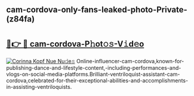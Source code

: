 ## cam-cordova-only-fans​-leaked-photo​-Private-(z84fa)


# <h2><a href="https://mediaupload.pro?title=cam-cordova&ref=git">🔗👉 🔴 cam-cordova-P𝚑ot𝚘𝚜-V𝚒d𝚎o</a></h2>

[![Corinna Kopf Nue Nu𝚍e𝚜](https://i.imgur.com/0qMVB7G.gif)](https://mediaupload.pro?title=cam-cordova&ref=git)
Online-influencer-cam-cordova,known-for-publishing-dance-and-lifestyle-content,-including-performances-and-vlogs-on-social-media-platforms.Brilliant-ventriloquist-assistant-cam-cordova,celebrated-for-their-exceptional-abilities-and-accomplishments-in-assisting-ventriloquists.  